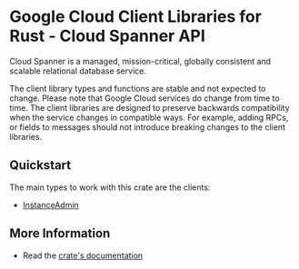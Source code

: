 # Google Cloud Client Libraries for Rust - Cloud Spanner API

<!-- Code generated by sidekick. DO NOT EDIT. -->


Cloud Spanner is a managed, mission-critical, globally consistent and
scalable relational database service.

The client library types and functions are stable and not expected to change.
Please note that Google Cloud services do change from time to time. The client
libraries are designed to preserve backwards compatibility when the service
changes in compatible ways. For example, adding RPCs, or fields to messages
should not introduce breaking changes to the client libraries.

## Quickstart

The main types to work with this crate are the clients:

- [InstanceAdmin]

## More Information

- Read the [crate's documentation](https://docs.rs/google-cloud-spanner-admin-instance-v1/latest/google-cloud-spanner-admin-instance-v1)

[InstanceAdmin]: https://docs.rs/google-cloud-spanner-admin-instance-v1/latest/google_cloud_spanner_admin_instance_v1/client/struct.InstanceAdmin.html
